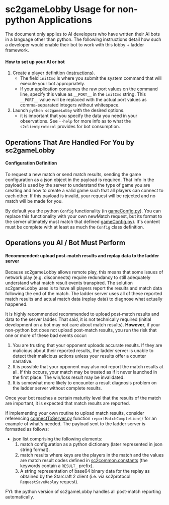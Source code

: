 
# sc2gameLobby Usage for non-python Applications

The document only applies to AI developers who have written their AI bots in a language other than python.  The following
instructions detail how such a developer would enable their bot to work with this lobby + ladder framework.

#### How to set up your AI or bot

1. Create a player definition ([instructions](asdf)).
	* The field `initCmd` is where you submit the system command that will execute your bot appropriately.
	* If your application consumes the raw port values on the command line, specify this value as `__PORT__` in the `initCmd` string.  This `__PORT__` value will be replaced with the actual port values as comma-separated integers without whitespace.
2.  Launch `python sc2gameLobby` with the desired options.
	* it is important that you specify the data you need in your observations.  See `--help` for more info as to what the `s2clientprotocol` provides for bot consumption.

## Operations That Are Handled For You by sc2gameLobby

#### Configuration Definition

To request a new match or send match results, sending the game configuration as a json object in the payload is required.  That info in the payload is used by the server to understand the type of game you are creating and how to create a valid game such that all players can connect to each other.  If this payload is invalid, your request will be rejected and no match will be made for you.

By default you the python `Config` functionality (in [gameConfig.py](https://github.com/ttinies/sc2gameLobby/blob/master/gameConfig.py)). You can replace this functionality with your own newMatch request, but its format to the server ultimately must match that defined [gameConfig.py](https://github.com/ttinies/sc2gameLobby/blob/master/gameConfig.py)).  It's content must be complete with at least as much the `Config` class definition.

## Operations you AI / Bot Must Perform

#### Recommended: upload post-match results and replay data to the ladder server

Because sc2gameLobby allows remote play, this means that some issues of network play (e.g. disconnects) require redundancy to still adequately understand what match result events transpired.  The solution sc2gameLobby uses is to have all players report the results and match data following the end of the match. The ladder server uses all of these reported match results and actual match data (replay data) to diagnose what actually happened.

It is highly recommended recommended to upload post-match results and data to the server ladder.  That said, it is not technically required (initial development on a bot may not care about match results).  **However**, if your non-python bot does not upload post-match results, you run the risk that one or more of these bad events occur:
1. You are trusting that your opponent uploads accurate results.  If they are malicious about their reported results, the ladder server is unable to detect their malicious actions unless your results offer a counter narrative.
2. It is possible that your opponent may also not report the match results at all.  If this occurs, your match may be treated as if it never launched in the first place.  The win/loss result may be invalidated.
3. It is somewhat more likely to encounter a result diagnosis problem on the ladder server without complete results.

Once your bot reaches a certain maturity level that the results of the match are important, it is expected that match results are reported.

If implementing your own routine to upload match results, consider referencing [connectToServer.py](https://github.com/ttinies/sc2gameLobby/blob/master/connectToServer.py) function
`reportMatchCompletion()` for an example of what's needed.  The payload sent to the ladder server is formatted as follows:

* json list comprising the following elements:
	1. match configuration as a python dictionary (later represented in json string format).
	2. match results where keys are the players in the match and the values are match result codes defined in [sc2common.constants](https://github.com/ttinies/sc2common/blob/master/constants.py) (the keywords contain a `RESULT_` prefix).
    3. A string representation of base64 binary data for the replay as obtained by the Starcraft 2 client (i.e. via sc2protocol `RequestSaveReplay` request).

FYI: the python version of sc2gameLobby handles all post-match reporting automatically.
